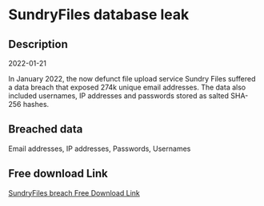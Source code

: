 # SundryFiles database leak

## Description

2022-01-21

In January 2022, the now defunct file upload service Sundry Files suffered a data breach that exposed 274k unique email addresses. The data also included usernames, IP addresses and passwords stored as salted SHA-256 hashes.

## Breached data

Email addresses, IP addresses, Passwords, Usernames

## Free download Link

[SundryFiles breach Free Download Link](https://tinyurl.com/2b2k277t)